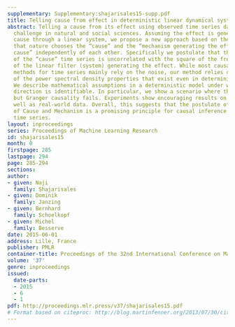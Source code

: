 ```yaml
---
supplementary: Supplementary:shajarisales15-supp.pdf
title: Telling cause from effect in deterministic linear dynamical systems
abstract: Telling a cause from its effect using observed time series data is a major
  challenge in natural and social sciences. Assuming the effect is generated by the
  cause through a linear system, we propose a new approach based on the hypothesis
  that nature chooses the “cause” and the “mechanism generating the effect from the
  cause” independently of each other. Specifically we postulate that the power spectrum
  of the “cause” time series is uncorrelated with the square of the frequency response
  of the linear filter (system) generating the effect. While most causal discovery
  methods for time series mainly rely on the noise, our method relies on asymmetries
  of the power spectral density properties that exist even in deterministic systems.
  We describe mathematical assumptions in a deterministic model under which the causal
  direction is identifiable. In particular, we show a scenario where the method works
  but Granger causality fails. Experiments show encouraging results on synthetic as
  well as real-world data. Overall, this suggests that the postulate of Independence
  of Cause and Mechanism is a promising principle for causal inference on observed
  time series.
layout: inproceedings
series: Proceedings of Machine Learning Research
id: shajarisales15
month: 0
firstpage: 285
lastpage: 294
page: 285-294
sections: 
author:
- given: Naji
  family: Shajarisales
- given: Dominik
  family: Janzing
- given: Bernhard
  family: Schoelkopf
- given: Michel
  family: Besserve
date: 2015-06-01
address: Lille, France
publisher: PMLR
container-title: Proceedings of the 32nd International Conference on Machine Learning
volume: '37'
genre: inproceedings
issued:
  date-parts:
  - 2015
  - 6
  - 1
pdf: http://proceedings.mlr.press/v37/shajarisales15.pdf
# Format based on citeproc: http://blog.martinfenner.org/2013/07/30/citeproc-yaml-for-bibliographies/
---
```

